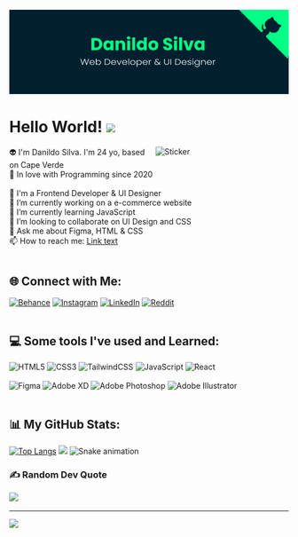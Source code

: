 ![MasterHead](banner.png)
# Hello World! <img src="https://raw.githubusercontent.com/MartinHeinz/MartinHeinz/master/wave.gif" width="30px">
<img align="right" width="240px" alt="Sticker" src="https://distok.top/stickers/749043879713701898/749054660769218631.gif">
👽 I'm Danildo Silva. I'm 24 yo, based on Cape Verde<br>💙 In love with Programming since 2020<br><br>🎨 I'm a Frontend Developer & UI Designer<br>🔭 I’m currently working on a e-commerce website<br>🧪 I’m currently learning JavaScript<br>👯 I’m looking to collaborate on UI Design and CSS<br>💬 Ask me about Figma, HTML & CSS<br>📫 How to reach me: <a href="mailto:danildosilva@proton.me">Link text</a><br>
<br>

## 🌐 Connect with Me:
[![Behance](https://img.shields.io/badge/Behance-1769ff?logo=behance&logoColor=white)](https://behance.net/dannyspark) [![Instagram](https://img.shields.io/badge/Instagram-%23E4405F.svg?logo=Instagram&logoColor=white)](https://instagram.com/dannydspark/) [![LinkedIn](https://img.shields.io/badge/LinkedIn-%230077B5.svg?logo=linkedin&logoColor=white)](https://linkedin.com/in/DanildoSilva/) [![Reddit](https://img.shields.io/badge/Reddit-%23FF4500.svg?logo=Reddit&logoColor=white)](https://reddit.com/user/DSpark09)
<br>
<br>

## 💻 Some tools I've used and Learned:
![HTML5](https://img.shields.io/badge/html5-%23E34F26.svg?style=for-the-badge&logo=html5&logoColor=white) ![CSS3](https://img.shields.io/badge/css3-%231572B6.svg?style=for-the-badge&logo=css3&logoColor=white) ![TailwindCSS](https://img.shields.io/badge/tailwindcss-%2338B2AC.svg?style=for-the-badge&logo=tailwind-css&logoColor=white) ![JavaScript](https://img.shields.io/badge/javascript-%23323330.svg?style=for-the-badge&logo=javascript&logoColor=%23F7DF1E) ![React](https://img.shields.io/badge/react-%2320232a.svg?style=for-the-badge&logo=react&logoColor=%2361DAFB)<br><br> 	![Figma](https://img.shields.io/badge/figma-%23F24E1E.svg?style=for-the-badge&logo=figma&logoColor=white) ![Adobe XD](https://img.shields.io/badge/Adobe%20XD-470137?style=for-the-badge&logo=Adobe%20XD&logoColor=#FF61F6) ![Adobe Photoshop](https://img.shields.io/badge/adobephotoshop-%2331A8FF.svg?style=for-the-badge&logo=adobephotoshop&logoColor=white) ![Adobe Illustrator](https://img.shields.io/badge/adobeillustrator-%23FF9A00.svg?style=for-the-badge&logo=adobeillustrator&logoColor=white)
<br>
<br>

## 📊 My GitHub Stats:
[![Top Langs](https://github-readme-stats.vercel.app/api/top-langs/?username=DanildoSilva&theme=vue-dark&hide_border=true)](https://github.com/DanildoSilva/github-readme-stats)
![](https://github-readme-stats.vercel.app/api?username=DanildoSilva&show_icons=true&theme=vue-dark&hide_border=true&include_all_commits=true&count_private=true)
![Snake animation](https://github.com/DanildoSilva/DanildoSilva/blob/output/github-contribution-grid-snake.svg)
<br>

### ✍️ Random Dev Quote
![](https://quotes-github-readme.vercel.app/api?type=vetical&theme=tokyonight)

---
[![](https://visitcount.itsvg.in/api?id=DanildoSilva&icon=5&color=0)](https://visitcount.itsvg.in)
